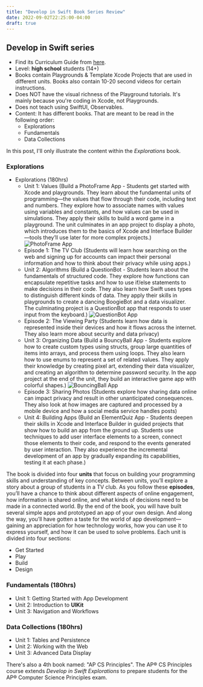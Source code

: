```yaml
---
title: "Develop in Swift Book Series Review"
date: 2022-09-02T22:25:00-04:00
draft: true
---
```



## Develop in Swift series
- Find its Curriculum Guide from [here](https://www.apple.com/education/docs/develop-in-swift-curriculum-guide.pdf).
- Level: **high school** students (14+)
- Books contain Playgrounds & Template Xcode Projects that are used in different units. Books also contain 10-20 second videos for certain instructions. 
- Does NOT have the visual richness of the Playground tutorials. It's mainly because you're coding in Xcode, not Playgrounds.
- Does not teach using SwiftUI, Observables.
- Content: It has different books. That are meant to be read in the following order: 
    - Explorations
    - Fundamentals
    - Data Collections


In this post, I'll only illustrate the content within the _Explorations_ book. 

### Explorations
- Explorations (180hrs)
    - Unit 1: Values (Build a PhotoFrame App - Students get started with Xcode and playgrounds. They learn about the fundamental units of programming—the values that flow through their code, including text and numbers. They explore how to associate names with values using variables and constants, and how values can be used in simulations. They apply their skills to build a word game in a playground. The unit culminates in an app project to display a photo, which introduces them to the basics of Xcode and Interface Builder—tools they’ll use later for more complex projects.)
![PhotoFrame App](/PhotoFrame-app.png "PhotoFrame App")
    - Episode 1: The TV Club (Students will learn how searching on the web and signing up for accounts can impact their personal information and how to think about their privacy while using apps.)
    - Unit 2: Algorithms (Build a QuestionBot - Students learn about the fundamentals of structured code. They explore how functions can encapsulate repetitive tasks and how to use if/else statements to make decisions in their code. They also learn how Swift uses types to distinguish different kinds of data. They apply their skills in playgrounds to create a dancing BoogieBot and a data visualizer. The culminating project is a QuestionBot app that responds to user input from the keyboard.)
![QuestionBot App](/QuestionBot-app.png "QuestionBot App")
    - Episode 2: The Viewing Party (Students learn how data is represented inside their devices and how it flows across the internet. They also learn more about security and data privacy)
    - Unit 3: Organizing Data (Build a BouncyBall App - Students explore how to create custom types using structs, group large quantities of items into arrays, and process them using loops. They also learn how to use enums to represent a set of related values. They apply their knowledge by creating pixel art, extending their data visualizer, and creating an algorithm to determine password security. In the app project at the end of the unit, they build an interactive game app with colorful shapes.)
    ![BouncingBall App](/BouncingBall-app.png "BouncingBall App")
    - Episode 3: Sharing Photos (Students explore how sharing data online can impact privacy and result in other unanticipated consequences. They also look at how images are captured and processed by a mobile device and how a social media service handles posts) 
    - Unit 4: Building Apps (Build an ElementQuiz App - Students deepen their skills in Xcode and Interface Builder in guided projects that show how to build an app from the ground up. Students use techniques to add user interface elements to a screen, connect those elements to their code, and respond to the events generated by user interaction. They also experience the incremental development of an app by gradually expanding its capabilities, testing it at each phase.)

The book is divided into four **units** that focus on building your programming skills and understanding of key concepts. Between units, you’ll explore a story about a group of students in a TV club. As you follow these **episodes**, you’ll have a chance to think about different aspects of online engagement, how information is shared online, and what kinds of decisions need to be made in a connected world.
By the end of the book, you will have built several simple apps and prototyped an app of your own design. And along the way, you’ll have gotten a taste for the world of app development—gaining an appreciation for how technology works, how you can use it to express yourself, and how it can be used to solve problems.
Each unit is divided into four sections:
- Get Started
- Play
- Build
- Design

### Fundamentals (180hrs)
- Unit 1: Getting Started with App Development 
- Unit 2: Introduction to **UIKit**
- Unit 3: Navigation and Workflows
### Data Collections (180hrs)
- Unit 1: Tables and Persistence 
- Unit 2: Working with the Web 
- Unit 3: Advanced Data Display

There's also a 4th book named: "AP CS Principles". The AP® CS Principles course extends _Develop in Swift Explorations_ to prepare students for the AP® Computer Science Principles exam.